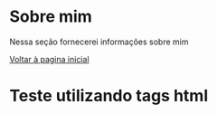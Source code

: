 # Sobre mim

Nessa seção fornecerei informações sobre mim

[Voltar à pagina inicial](index.md)

<h1>Teste utilizando tags html</h1>

